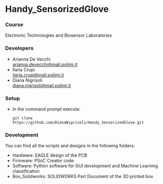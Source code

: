 # Handy_SensorizedGlove

### Course
Electronic Technologies and Biosensor Laboratories

### Developers 
- Arianna De Vecchi <br> arianna.devecchi@mail.polimi.it
- Ilaria Crupi <br> ilaria.crupi@mail.polimi.it
- Diana Nigrisoli <br> diana.nigrisoli@mail.polimi.it

### Setup
* In the command prompt execute:
    ```console
    git clone https://github.com/DianaNigrisoli/Handy_SensorizedGlove.git
    
### Development 
You can find all the scripts and designs in the following folders: 
* Hardware: EAGLE design of the PCB
* Firmware: PSoC Creator code
* Software: Python software for GUI development and Machine Learning classification 
* Box_Solidworks: SOLIDWORKS Part Document of the 3D printed box
